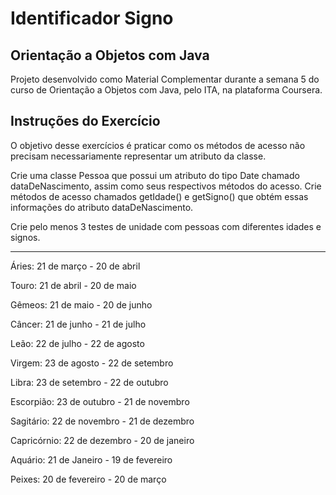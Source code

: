 # Identificador Signo

## Orientação a Objetos com Java
Projeto desenvolvido como Material Complementar durante a semana 5 do curso de Orientação a Objetos
com Java, pelo ITA, na plataforma Coursera.

## Instruções do Exercício
O objetivo desse exercícios é praticar como os métodos de acesso não precisam necessariamente representar um atributo da classe.

Crie uma classe Pessoa que possui um atributo do tipo Date chamado dataDeNascimento, assim como seus respectivos métodos do acesso. Crie métodos de acesso chamados getIdade() e getSigno() que obtém essas informações do atributo dataDeNascimento.

Crie pelo menos 3 testes de unidade com pessoas com diferentes idades e signos.

------------------------------------------------------------------

Áries: 21 de março - 20 de abril

Touro: 21 de abril - 20 de maio

Gêmeos: 21 de maio - 20 de junho

Câncer: 21 de junho - 21 de julho

Leão: 22 de julho - 22 de agosto

Virgem: 23 de agosto - 22 de setembro

Libra: 23 de setembro - 22 de outubro

Escorpião: 23 de outubro - 21 de novembro

Sagitário: 22 de novembro - 21 de dezembro

Capricórnio: 22 de dezembro - 20 de janeiro

Aquário: 21 de Janeiro - 19 de fevereiro

Peixes: 20 de fevereiro - 20 de março